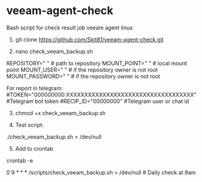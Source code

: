 # veeam-agent-check
Bash script for check result job veeam agent linux


1. git clone https://github.com/Skit81/veeam-agent-check.git

2. nano check_veeam_backup.sh

REPOSITORY=" " # path to repository
MOUNT_POINT=" " # local mount point
MOUNT_USER=" " # if the repository owner is not root
MOUNT_PASSWORD=" " # if the repository owner is not root

For report in telegram:
#TOKEN="000000000:XXXXXXXXXXXXXXXXXXXXXXXXXXXXXXXXXXX" #Telegram bot token
#RECIP_ID="00000000" #Telegram user or chat id

3. chmod +x check_veeam_backup.sh

4. Test script:

./check_veeam_backup.sh > /dev/null

5. Add to crontab

crontab -e

0 9 * * * /scripts/check_veeam_backup.sh > /dev/null # Daily check at 9am
